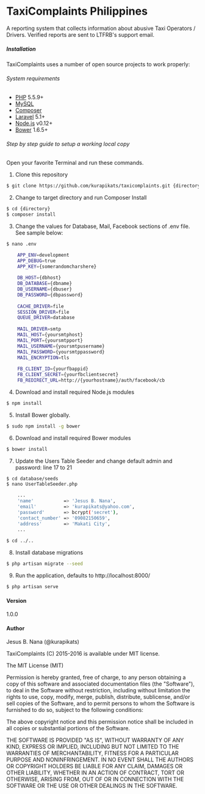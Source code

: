 # TaxiComplaints Philippines
A reporting system that collects information about abusive Taxi Operators / Drivers.
Verified reports are sent to LTFRB's support email.

##### Installation
TaxiComplaints uses a number of open source projects to work properly:
###### System requirements
  - [PHP] 5.5.9+
  - [MySQL]
  - [Composer]
  - [Laravel] 5.1+
  - [Node.js] v0.12+
  - [Bower] 1.6.5+

###### Step by step guide to setup a working local copy
Open your favorite Terminal and run these commands.
  1. Clone this repository
```sh
$ git clone https://github.com/kurapikats/taxicomplaints.git {directory}
```
  2. Change to target directory and run Composer Install
```sh
$ cd {directory}
$ composer install
```
  3. Change the values for Database, Mail, Facebook sections of .env file.
     See sample below:
```sh 
$ nano .env

    APP_ENV=development
    APP_DEBUG=true
    APP_KEY={somerandomcharshere}
    
    DB_HOST={dbhost}
    DB_DATABASE={dbname}
    DB_USERNAME={dbuser}
    DB_PASSWORD={dbpassword}
    
    CACHE_DRIVER=file
    SESSION_DRIVER=file
    QUEUE_DRIVER=database
    
    MAIL_DRIVER=smtp
    MAIL_HOST={yoursmtphost}
    MAIL_PORT={yoursmtpport}
    MAIL_USERNAME={yoursmtpusername}
    MAIL_PASSWORD={yoursmtppassword}
    MAIL_ENCRYPTION=tls
    
    FB_CLIENT_ID={yourfbappid}
    FB_CLIENT_SECRET={yourfbclientsecret}
    FB_REDIRECT_URL=http://{yourhostname}/auth/facebook/cb
```
  4. Download and install required Node.js modules
```sh
$ npm install
```
  5. Install Bower globally.
```sh
$ sudo npm install -g bower
``` 
  6. Download and install required Bower modules
```sh
$ bower install
```
  7. Update the Users Table Seeder and change default admin and password: line 17 to 21
```sh
$ cd database/seeds 
$ nano UserTableSeeder.php

    ...
    'name'           => 'Jesus B. Nana',
    'email'          => 'kurapikats@yahoo.com',
    'password'       => bcrypt('secret'),
    'contact_number' => '09082150659',
    'address'        => 'Makati City',
    ...
    
$ cd ../..
```
  8. Install database migrations
```sh
$ php artisan migrate --seed
```
  9. Run the application, defaults to http://localhost:8000/
```sh
$ php artisan serve
```

#### Version
1.0.0

#### Author
Jesus B. Nana (@kurapikats)

TaxiComplaints (C) 2015-2016 is available under MIT license.

The MIT License (MIT)

Permission is hereby granted, free of charge, to any person obtaining a copy of this software and associated documentation files (the "Software"), to deal in the Software without restriction, including without limitation the rights to use, copy, modify, merge, publish, distribute, sublicense, and/or sell copies of the Software, and to permit persons to whom the Software is furnished to do so, subject to the following conditions:

The above copyright notice and this permission notice shall be included in all copies or substantial portions of the Software.

THE SOFTWARE IS PROVIDED "AS IS", WITHOUT WARRANTY OF ANY KIND, EXPRESS OR IMPLIED, INCLUDING BUT NOT LIMITED TO THE WARRANTIES OF MERCHANTABILITY, FITNESS FOR A PARTICULAR PURPOSE AND NONINFRINGEMENT. IN NO EVENT SHALL THE AUTHORS OR COPYRIGHT HOLDERS BE LIABLE FOR ANY CLAIM, DAMAGES OR OTHER LIABILITY, WHETHER IN AN ACTION OF CONTRACT, TORT OR OTHERWISE, ARISING FROM, OUT OF OR IN CONNECTION WITH THE SOFTWARE OR THE USE OR OTHER DEALINGS IN THE SOFTWARE.

[//]: # (These are reference links used in the body of this note and get stripped out when the markdown processor does its job. There is no need to format nicely because it shouldn't be seen. Thanks SO - http://stackoverflow.com/questions/4823468/store-comments-in-markdown-syntax)

   [php]: <http://php.net>
   [mysql]: <http://mysql.com>
   [composer]: <http://getcomposer.org>
   [laravel]: <http://laravel.com>
   [node.js]: <http://nodejs.org>
   [bower]: <http://bower.io>
   
